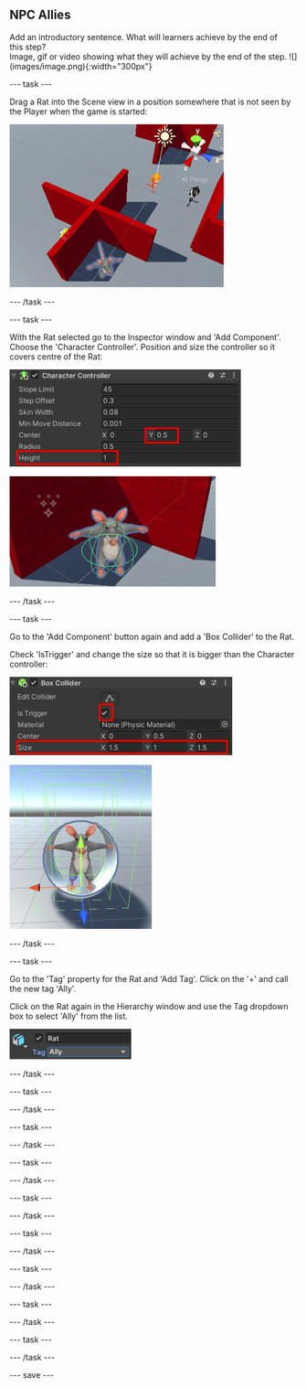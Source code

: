 ## NPC Allies

<div style="display: flex; flex-wrap: wrap">
<div style="flex-basis: 200px; flex-grow: 1; margin-right: 15px;">
Add an introductory sentence. What will learners achieve by the end of this step?
</div>
<div>
Image, gif or video showing what they will achieve by the end of the step. ![](images/image.png){:width="300px"}
</div>
</div>

--- task ---

Drag a Rat into the Scene view in a position somewhere that is not seen by the Player when the game is started:

![The Scene view showing rat hidden behind a wall.](images/position-rat.png)

--- /task ---

--- task ---

With the Rat selected go to the Inspector window and 'Add Component'. Choose the 'Character Controller'. Position and size the controller so it covers centre of the Rat:

![The Character controlled with Center Y=0.5 and Height=1.](images/cont-properties.png)

![The Rat in Scene view with Character controller covering the body area.](images/char-cont-rat.png)

--- /task ---

--- task ---

Go to the 'Add Component' button again and add a 'Box Collider' to the Rat. 

Check 'IsTrigger' and change the size so that it is bigger than the Character controller: 

![The Box Collider with IsTrigger ticked and the size X=1.5, Y=1, Z=1.5](images/box-properties-rat.png)

![The Scene view with Rat showing a box collider larger than the characher controller.](images/rat-box-scene.png)

--- /task ---

--- task ---

Go to the 'Tag' property for the Rat and 'Add Tag'. Click on the '+' and call the new tag 'Ally'.

Click on the Rat again in the Hierarchy window and use the Tag dropdown box to select 'Ally' from the list.

![The Rat tagged as an Ally at the top of the Inspector window.](images/tag-ally.png)

--- /task ---

--- task ---



--- /task ---

--- task ---



--- /task ---

--- task ---



--- /task ---

--- task ---



--- /task ---

--- task ---



--- /task ---

--- task ---



--- /task ---

--- task ---



--- /task ---

--- task ---



--- /task ---


--- save ---